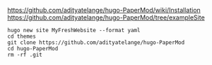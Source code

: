
https://github.com/adityatelange/hugo-PaperMod/wiki/Installation
https://github.com/adityatelange/hugo-PaperMod/tree/exampleSite


```
hugo new site MyFreshWebsite --format yaml
cd themes
git clone https://github.com/adityatelange/hugo-PaperMod
cd hugo-PaperMod
rm -rf .git
```
